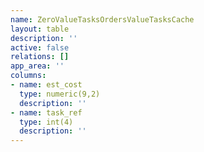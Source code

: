 ```yaml
---
name: ZeroValueTasksOrdersValueTasksCache
layout: table
description: ''
active: false
relations: []
app_area: ''
columns:
- name: est_cost
  type: numeric(9,2)
  description: ''
- name: task_ref
  type: int(4)
  description: ''
---
```


